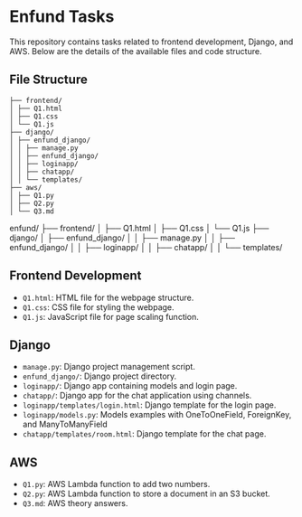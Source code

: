 # Enfund Tasks

This repository contains tasks related to frontend development, Django, and AWS. Below are the details of the available files and code structure.

## File Structure
<!-- enfund/  -->

    ├── frontend/ 
    │ ├── Q1.html 
    │ ├── Q1.css 
    │ └── Q1.js
    ├── django/ 
    │ ├── enfund_django/ 
    │ │ ├── manage.py
    │ │ ├── enfund_django/
    │ │ ├── loginapp/
    │ │ ├── chatapp/
    │ │ └── templates/
    ├── aws/ 
    │ ├── Q1.py 
    │ ├── Q2.py
    │ └── Q3.md


enfund/ 
├── frontend/ 
│ ├── Q1.html 
│ ├── Q1.css 
│ └── Q1.js 
├── django/ 
│ ├── enfund_django/ 
│ │ ├── manage.py 
│ │ ├── enfund_django/ 
│ │ ├── loginapp/ 
│ │ ├── chatapp/ 
│ │ └── templates/ 
## Frontend Development
- `Q1.html`: HTML file for the webpage structure.
- `Q1.css`: CSS file for styling the webpage.
- `Q1.js`: JavaScript file for page scaling function.

## Django
- `manage.py`: Django project management script.
- `enfund_django/`: Django project directory.
- `loginapp/`: Django app containing models and login page.
- `chatapp/`: Django app for the chat application using channels.
- `loginapp/templates/login.html`: Django template for the login page.
- `loginapp/models.py`: Models examples with OneToOneField, ForeignKey, and ManyToManyField
- `chatapp/templates/room.html`: Django template for the chat page.

## AWS
- `Q1.py`: AWS Lambda function to add two numbers.
- `Q2.py`: AWS Lambda function to store a document in an S3 bucket.
- `Q3.md`: AWS theory answers.
